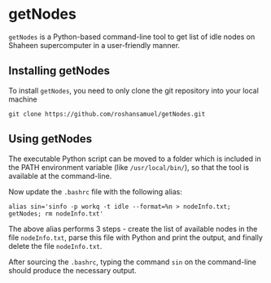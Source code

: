 # getNodes

``getNodes`` is a Python-based command-line tool to get list of idle nodes on Shaheen supercomputer in a user-friendly manner.

## Installing getNodes

To install ``getNodes``, you need to only clone the git repository into your local machine

`git clone https://github.com/roshansamuel/getNodes.git`

## Using getNodes

The executable Python script can be moved to a folder which is included in the PATH environment variable (like ``/usr/local/bin/``), so that the tool is available at the command-line.

Now update the ``.bashrc`` file with the following alias:

`alias sin='sinfo -p workq -t idle --format=%n > nodeInfo.txt; getNodes; rm nodeInfo.txt'`

The above alias performs 3 steps - create the list of available nodes in the file ``nodeInfo.txt``, parse this file with Python and print the output, and finally delete the file ``nodeInfo.txt``.

After sourcing the ``.bashrc``, typing the command ``sin`` on the command-line should produce the necessary output.
